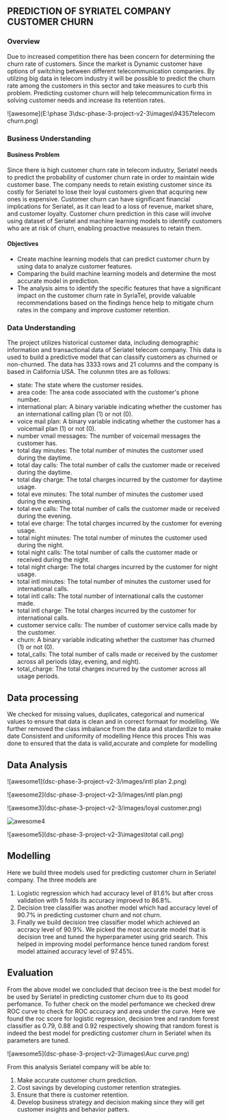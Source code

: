 
## PREDICTION OF SYRIATEL COMPANY CUSTOMER CHURN
### Overview
Due to increased competition there has been concern for determining the churn rate of customers. Since the market is Dynamic customer have options of switching between different telecommunication companies. By utilzing big data in telecom industry it will be possible to predict the churn rate among the customers in this sector and take measures to curb this problem. Predicting customer churn will help telecommunication firms in solving customer needs and increase its retention rates. 

![awesome](E:\phase 3\dsc-phase-3-project-v2-3\images\94357telecom churn.png)
### Business Understanding
#### Business Problem
Since there is high customer churn rate in telecom industry, Seriatel needs to predict the probability of customer churn rate in order to maintain wide customer base. The company needs to retain existing customer since its costly for Seriatel to lose their loyal customers given that acquring new ones is expensive. Customer churn can have significant financial implications for Seriatel, as it can lead to a loss of revenue, market share, and customer loyalty. Customer churn prediction in this case will involve using dataset of Seriatel and machine learning models to identify customers who are at risk of churn, enabling proactive measures to retain them.
#### Objectives 
* Create machine learning models that can predict customer churn by using data to analyze customer features.
* Comparing the build machine learning models and determine the most accurate model in prediction.  
* The analysis aims to identify the specific features that have a significant impact on the customer churn rate in SyriaTel, provide valuable recommendations based on the findings hence help to mitigate churn rates in the company and improve customer retention.
### Data Understanding 
The project utilizes historical customer data, including demographic information and transactional data of Seriatel telecom company. This data is used to build a predictive model that can classify customers as churned or non-churned. The data has 3333 rows and 21 columns and the company is based in California USA. The colunmn tites are as follows:
- state: The state where the customer resides.
- area code: The area code associated with the customer's phone number.
- international plan: A binary variable indicating whether the customer has an international calling plan (1) or not (0).
- voice mail plan: A binary variable indicating whether the customer has a voicemail plan (1) or not (0).
- number vmail messages: The number of voicemail messages the customer has.
- total day minutes: The total number of minutes the customer used during the daytime.
- total day calls: The total number of calls the customer made or received during the daytime.
- total day charge: The total charges incurred by the customer for daytime usage.
- total eve minutes: The total number of minutes the customer used during the evening.
- total eve calls: The total number of calls the customer made or received during the evening.
- total eve charge: The total charges incurred by the customer for evening usage.
- total night minutes: The total number of minutes the customer used during the night.
- total night calls: The total number of calls the customer made or received during the night.
- total night charge: The total charges incurred by the customer for night usage.
- total intl minutes: The total number of minutes the customer used for international calls.
- total intl calls: The total number of international calls the customer made.
- total intl charge: The total charges incurred by the customer for international calls.
- customer service calls: The number of customer service calls made by the customer.
- churn: A binary variable indicating whether the customer has churned (1) or not (0).
- total_calls: The total number of calls made or received by the customer across all periods (day, evening, and night).
- total_charge: The total charges incurred by the customer across all usage periods.
## Data processing 
We checked for missing values, duplicates, categorical and numerical values to ensure that data is clean and in correct formaat for modelling. 
We further removed the class imbalance from the data and standardize to make date Consistent and uniformity of modelling
Hence this proces This was done to ensured that the data is valid,accurate and complete for modelling
## Data Analysis 
![awesome1](dsc-phase-3-project-v2-3/images/intl plan 2.png)

![awesome2](dsc-phase-3-project-v2-3/images/intl plan.png)

![awesome3](dsc-phase-3-project-v2-3/images/loyal customer.png) 

![awesome4](dsc-phase-3-project-v2-3/images/output.png)

![awesome5](dsc-phase-3-project-v2-3\images\total call.png) 

## Modelling
Here we build three models used for predicting customer churn in Seriatel company.
The three models are 
1. Logistic regression which had accuracy level of 81.6% but after cross validation with 5 folds its accuracy improevd to 86.8%.
2. Decision tree classifier was another model which had accuracy level of 90.7% in predicting customer churn and not churn.
3. Finally we build decision tree classifier model which achieved an accracy level of 90.9%.
We picked the most accurate model that is decision tree and tuned the hyperparameter using grid search.
This helped in improving model performance hence tuned random forest model attained accuracy level of 97.45%. 

## Evaluation 
From the above model we concluded that decison tree is the best model for be used by Seriatel in predicting customer churn due to its good perfomance. 
To futher check on the model perfomance we checked drew ROC curve to check for ROC accuracy and area under the curve. Here we found the roc score for logistic regression, decision tree and random forest classifier as 0.79, 0.88 and 0.92 respectively showing that random forest is indeed the best model for predicting customer churn in Seriatel when its parameters are tuned. 

![awesome5](dsc-phase-3-project-v2-3\images\Auc curve.png) 

From this analysis Seriatel company will be able to: 
1. Make accurate customer churn prediction.
2. Cost savings by developing customer retention strategies. 
3. Ensure that there is customer retention.
4. Develop business strategy and decision making since they will get customer insights and behavior patters. 
